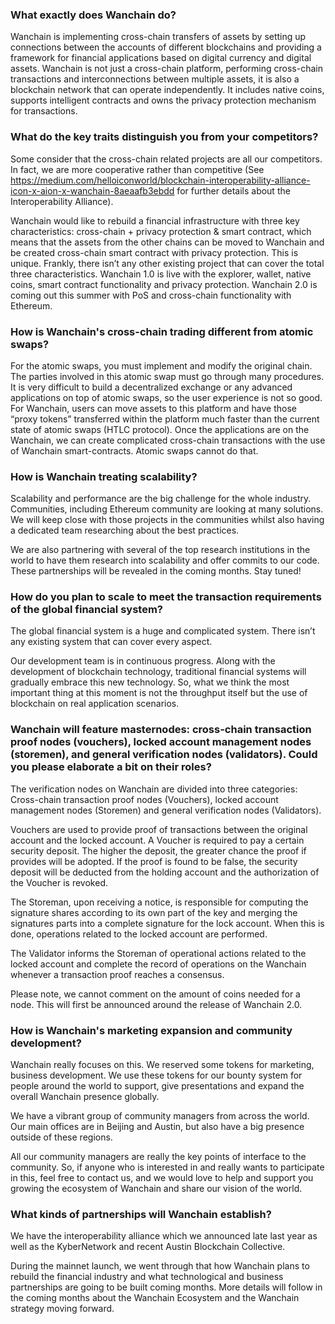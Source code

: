 ### What exactly does Wanchain do?
Wanchain is implementing cross-chain transfers of assets by setting up connections between the accounts of different blockchains and providing a framework for financial applications based on digital currency and digital assets. Wanchain is not just a cross-chain platform, performing cross-chain transactions and interconnections between multiple assets, it is also a blockchain network that can operate independently. It includes native coins, supports intelligent contracts and owns the privacy protection mechanism for transactions.

### What do the key traits distinguish you from your competitors?
Some consider that the cross-chain related projects are all our competitors. In fact, we are more cooperative rather than competitive (See https://medium.com/helloiconworld/blockchain-interoperability-alliance-icon-x-aion-x-wanchain-8aeaafb3ebdd for further details about the Interoperability Alliance).

Wanchain would like to rebuild a financial infrastructure with three key characteristics: cross-chain + privacy protection & smart contract, which means that the assets from the other chains can be moved to Wanchain and be created cross-chain smart contract with privacy protection. This is unique. Frankly, there isn’t any other existing project that can cover the total three characteristics. Wanchain 1.0 is live with the explorer, wallet, native coins, smart contract functionality and privacy protection. Wanchain 2.0 is coming out this summer with PoS and cross-chain functionality with Ethereum.

### How is Wanchain's cross-chain trading different from atomic swaps?
For the atomic swaps, you must implement and modify the original chain. The parties involved in this atomic swap must go through many procedures. It is very difficult to build a decentralized exchange or any advanced applications on top of atomic swaps, so the user experience is not so good. For Wanchain, users can move assets to this platform and have those “proxy tokens” transferred within the platform much faster than the current state of atomic swaps (HTLC protocol). Once the applications are on the Wanchain, we can create complicated cross-chain transactions with the use of Wanchain smart-contracts. Atomic swaps cannot do that.

### How is Wanchain treating scalability?
Scalability and performance are the big challenge for the whole industry. Communities, including Ethereum community are looking at many solutions. We will keep close with those projects in the communities whilst also having a dedicated team researching about the best practices.

We are also partnering with several of the top research institutions in the world to have them research into scalability and offer commits to our code. These partnerships will be revealed in the coming months. Stay tuned!

### How do you plan to scale to meet the transaction requirements of the global financial system?
The global financial system is a huge and complicated system. There isn’t any existing system that can cover every aspect.

Our development team is in continuous progress. Along with the development of blockchain technology, traditional financial systems will gradually embrace this new technology. So, what we think the most important thing at this moment is not the throughput itself but the use of blockchain on real application scenarios.

### Wanchain will feature masternodes: cross-chain transaction proof nodes (vouchers), locked account management nodes (storemen), and general verification nodes (validators). Could you please elaborate a bit on their roles?

The verification nodes on Wanchain are divided into three categories: Cross-chain transaction proof nodes (Vouchers), locked account management nodes (Storemen) and general verification nodes (Validators).

Vouchers are used to provide proof of transactions between the original account and the locked account. A Voucher is required to pay a certain security deposit. The higher the deposit, the greater chance the proof if provides will be adopted. If the proof is found to be false, the security deposit will be deducted from the holding account and the authorization of the Voucher is revoked.

The Storeman, upon receiving a notice, is responsible for computing the signature shares according to its own part of the key and merging the signatures parts into a complete signature for the lock account. When this is done, operations related to the locked account are performed.

The Validator informs the Storeman of operational actions related to the locked account and complete the record of operations on the Wanchain whenever a transaction proof reaches a consensus.

Please note, we cannot comment on the amount of coins needed for a node. This will first be announced around the release of Wanchain 2.0.

### How is Wanchain's marketing expansion and community development?

Wanchain really focuses on this. We reserved some tokens for marketing, business development. We use these tokens for our bounty system for people around the world to support, give presentations and expand the overall Wanchain presence globally.

We have a vibrant group of community managers from across the world. Our main offices are in Beijing and Austin, but also have a big presence outside of these regions.

All our community managers are really the key points of interface to the community. So, if anyone who is interested in and really wants to participate in this, feel free to contact us, and we would love to help and support you growing the ecosystem of Wanchain and share our vision of the world.

### What kinds of partnerships will Wanchain establish?

We have the interoperability alliance which we announced late last year as well as the KyberNetwork and recent Austin Blockchain Collective.

During the mainnet launch, we went through that how Wanchain plans to rebuild the financial industry and what technological and business partnerships are going to be built coming months. More details will follow in the coming months about the Wanchain Ecosystem and the Wanchain strategy moving forward.